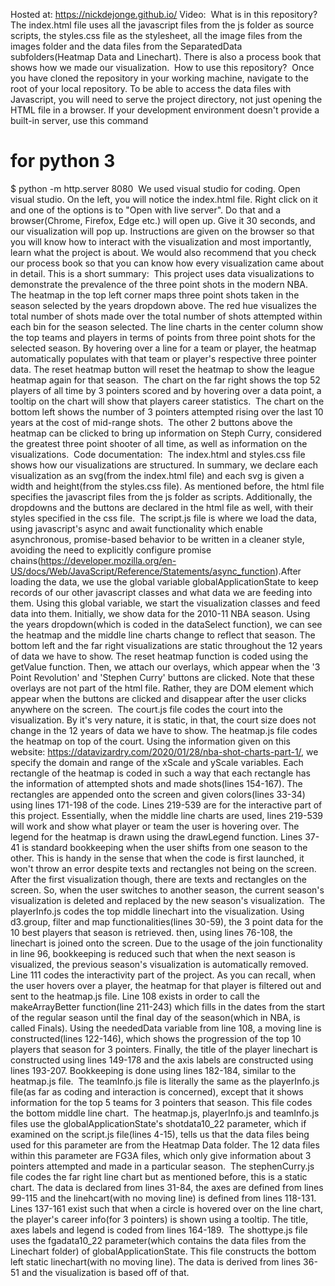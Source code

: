 Hosted at: https://nickdejonge.github.io/
Video: 
​
What is in this repository?
​
The index.html file uses all the javascript files from the js folder as source scripts, the 
styles.css file as the stylesheet, all the image files from the images folder and the data files
from the SeparatedData subfolders(Heatmap Data and Linechart). There is also a process book that shows how we made our visualization. 
​
How to use this repository?
​
Once you have cloned the repository in your working machine, navigate to the root of your 
local repository. To be able to access the data files with Javascript, you will need to 
serve the project directory, not just opening the HTML file in a browser. If your development environment doesn't provide a built-in server, use this command
​
# for python 3
$ python -m http.server 8080
​
We used visual studio for coding. Open visual studio. On the left, you will notice the 
index.html file. Right click on it and one of the options is to "Open with live server".
Do that and a browser(Chrome, Firefox, Edge etc.) will open up. Give it 30 seconds, and 
our visualization will pop up. Instructions are given on the browser so that you will know
how to interact with the visualization and most importantly, learn what the project is about.
We would also recommend that you check our process book so that you can know how every
visualization came about in detail. This is a short summary:
​
This project uses data visualizations to demonstrate the prevalence of the three point shots in the modern NBA.
​
The heatmap in the top left corner maps three point shots taken in the season selected by the years dropdown above. The red hue visualizes the total number of shots made over the total number of shots attempted within each bin for the season selected. The line charts in the center column show the top teams and players in terms of points from three point shots for the selected season. By hovering over a line for a team or player, the heatmap automatically populates with that team or player's respective three pointer data. The reset heatmap button will reset the heatmap to show the league heatmap again for that season.
​
The chart on the far right shows the top 52 players of all time by 3 pointers scored and by hovering over a data point, a tooltip on the chart will show that players career statistics.
​
The chart on the bottom left shows the number of 3 pointers attempted rising over the last 10 years at the cost of mid-range shots.
​
The other 2 buttons above the heatmap can be clicked to bring up information on Steph Curry, considered the greatest three point shooter of all time, as well as information on the visualizations.
​
Code documentation:
​
The index.html and styles.css file shows how our visualizations are structured. In summary, we declare each visualization as an svg(from the index.html file) and each svg is given a width and height(from the styles.css file). As mentioned before, the html file specifies the javascript files from the js folder as scripts. Additionally, the dropdowns and the buttons are declared in the html file as well, with their styles specified in the css file.
​
The script.js file is where we load the data, using javascript's async and await functionality which enable asynchronous, promise-based behavior to be written in a cleaner style, avoiding the need to explicitly configure promise chains(https://developer.mozilla.org/en-US/docs/Web/JavaScript/Reference/Statements/async_function).After loading the data, we use the global variable globalApplicationState to keep records of our other javascript classes and what data we are feeding into them. Using this global variable, we start the visualization classes and feed data into them. Initially, we show data for the 2010-11 NBA season. Using the years dropdown(which is coded in the dataSelect function), we can see the heatmap and the middle line charts change to reflect that season. The bottom left and the far right visualizations are static throughout the 12 years of data we have to show. The reset heatmap function is coded using the getValue function. Then, we attach our overlays, which appear when the '3 Point Revolution' and 'Stephen Curry' buttons are clicked. Note that these overlays are not part of the html file. Rather, they are DOM element which appear when the buttons are clicked and disappear after the user clicks anywhere on the screen. 
​
The court.js file codes the court into the visualization. By it's very nature, it is static, in that, the court size does not change in the 12 years of data we have to show. The heatmap.js file codes the heatmap on top of the court. Using the information given on this website: https://datavizardry.com/2020/01/28/nba-shot-charts-part-1/, we specify the domain and range of the xScale and yScale variables. Each rectangle of the heatmap is coded in such a way that each rectangle has the information of attempted shots and made shots(lines 154-167). The rectangles are appended onto the screen and given colors(lines 33-34) using lines 171-198 of the code. Lines 219-539 are for the interactive part of this project. Essentially, when the middle line charts are used, lines 219-539 will work and show what player or team the user is hovering over. The legend for the heatmap is drawn using the drawLegend function. Lines 37-41 is standard bookkeeping when the user shifts from one season to the other. This is handy in the sense that when the code is first launched, it won't throw an error despite texts and rectangles not being on the screen. After the first visualization though, there are texts and rectangles on the screen. So, when the user switches to another season, the current season's visualization is deleted and replaced by the new season's visualization.
​
The playerInfo.js codes the top middle linechart into the visualization. Using d3.group, filter and map functionalities(lines 30-59), the 3 point data for the 10 best players that season is retrieved. then, using lines 76-108, the linechart is joined onto the screen. Due to the usage of the join functionality in line 96, bookkeeping is reduced such that when the next season is visualized, the previous season's visualization is automatically removed. Line 111 codes the interactivity part of the project. As you can recall, when the user hovers over a player, the heatmap for that player is filtered out and sent to the heatmap.js file. Line 108 exists in order to call the makeArrayBetter function(line 211-243) which fills in the dates from the start of the regular season until the final day of the season(which in NBA, is called Finals). Using the neededData variable from line 108, a moving line is constructed(lines 122-146), which shows the progression of the top 10 players that season for 3 pointers. Finally, the title of the player linechart is constructed using lines 149-178 and the axis labels are constructed using lines 193-207. Bookkeeping is done using lines 182-184, similar to the heatmap.js file.
​
The teamInfo.js file is literally the same as the playerInfo.js file(as far as coding and interaction is concerned), except that it shows information for the top 5 teams for 3 pointers that season. This file codes the bottom middle line chart.
​
The heatmap.js, playerInfo.js and teamInfo.js files use the globalApplicationState's shotdata10_22 parameter, which if examined on the script.js file(lines 4-15), tells us that the data files being used for this parameter are from the Heatmap Data folder. The 12 data files within this parameter are FG3A files, which only give information about 3 pointers attempted and made in a particular season.
​
The stephenCurry.js file codes the far right line chart but as mentioned before, this is a static chart. The data is declared from lines 31-84, the axes are defined from lines 99-115 and the linehcart(with no moving line) is defined from lines 118-131. Lines 137-161 exist such that when a circle is hovered over on the line chart, the player's career info(for 3 pointers) is shown using a tooltip. The title, axes labels and legend is coded from lines 164-189.
​
The shottype.js file uses the fgadata10_22 parameter(which contains the data files from the Linechart folder) of globalApplicationState. This file constructs the bottom left static linechart(with no moving line). The data is derived from lines 36-51 and the visualization is based off of that.
​
